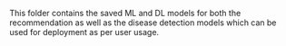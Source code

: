 This folder contains the saved ML and DL models for both the recommendation as well as the disease detection models which can be used for deployment as per user usage.
